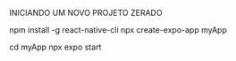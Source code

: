 
INICIANDO UM NOVO PROJETO ZERADO

npm install -g react-native-cli
npx create-expo-app myApp


cd myApp
npx expo start
